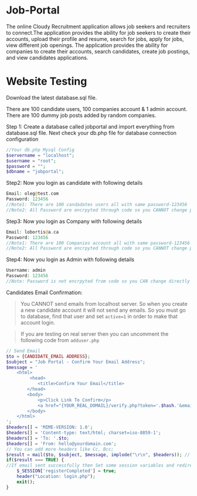 # Job-Portal

The online Cloudy Recruitment application allows job seekers and recruiters to connect.The application provides the ability for job seekers to create their accounts, upload their profile and resume, search for jobs, apply for jobs, view different job openings. The application provides the ability for companies to create their accounts, search candidates, create job postings, and view candidates applications.

# Website Testing

Download the latest database.sql file.

There are 100 candidate users, 100 companies account & 1 admin account.
There are 100 dummy job posts added by random companies.

Step 1: Create a database called jobportal and import everything from database.sql file. Next check your db.php file for database connection configuration

```php
//Your db.php Mysql Config
$servername = "localhost";
$username = "root";
$password = "";
$dbname = "jobportal";
```

Step2: Now you login as candidate with following details

```php
Email: oleg@test.com
Password: 123456
//Note1: There are 100 candadates users all with same password-123456
//Note2: All Password are encrpyted through code so you CANNOT change password directly from database.
```

Step3: Now you login as Company with following details

```php
Email: lobortis@a.ca
Password: 123456
//Note1: There are 100 Companies account all with same password-123456
//Note2: All Password are encrpyted through code so you CANNOT change password directly from database.
```

Step4: Now you login as Admin with following details

```php
Username: admin
Password: 123456
//Note: Password is not encrpyted from code so you CAN change directly from database.
```

Candidates Email Confirmation:
>You CANNOT send emails from localhost server. So when you create a new candidate account it will not send any emails. So you must go to database, find that user and set ```active=1``` in order to make that account login. 

>If you are testing on real server then you can uncomment the following code from ```adduser.php```

```php
// Send Email
$to = {CANDIDATE_EMAIL ADDRESS};
$subject = "Job Portal - Confirm Your Email Address";
$message = '
    <html>
    	 <head>
		    <title>Confirm Your Email</title>
		</head>
		<body>
		    <p>Click Link To Confirm</p>
		    <a href="{YOUR_REAL_DOMAIL}/verify.php?token='.$hash.'&email='.$email.'">Verify Email</a>
		</body>
	</html>
';
$headers[] = 'MIME-VERSION: 1.0';
$headers[] = 'Content-type: text/html; charset=iso-8859-1';
$headers[] = 'To: '.$to;
$headers[] = 'From: hello@yourdomain.com';
// You can add more headers like Cc, Bcc;
$result = mail($to, $subject, $message, implode("\r\n", $headers)); // \r\n will return new line. 
if($result === TRUE) {
//If email sent successfully then Set some session variables and redirect to login page
	$_SESSION['registerCompleted'] = true;
	header("Location: login.php");
	exit();
}
```
